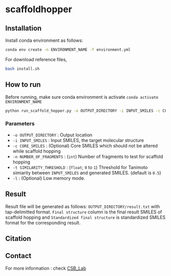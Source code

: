# scaffoldhopper

<!--<img src="./assets/graphical_abstract.png" width="450px"></img>-->

## Installation

Install conda environment as follows: 

```bash
conda env create -n ENVIRONMENT_NAME -f environment.yml
```

For download reference files,
```bash
bash install.sh
```


## How to run

Before running, make sure conda environment is activate `conda activate ENVIRONMENT_NAME`

```bash
python run_scaffold_hopper.py -o OUTPUT_DIRECTORY -i INPUT_SMILES -c CORE_SMILES -n NUMBER_OF_FRAGMENTS -t SIMILARITY_THRESHOLD
```

### Parameters

- `-o OUTPUT_DIRECTORY` : Output location
- `-i INPUT_SMILES` : Input SMILES, the target molecular structure
- `-c CORE_SMILES` : (Optional) Core SMILES which should not be altered while scaffold hopping
- `-n NUMBER_OF_FRAGMENTS` : (`int`) Number of fragments to test for scaffold hopping
- `-t SIMILARITY_THRESHOLD` : (`float`; `0` to `1`) Threshold for Tanimoto simiarity between `INPUT_SMILES` and generated SMILES. (default is `0.5`)
- `-l` : (Optional) Low memory mode.


## Result

Result file will be generated as follows: `OUTPUT_DIRECTORY/result.txt` with tap-delimitted format. `Final structure` column is the final result SMILES of scaffold hopping and `Standardized final structure` is standardized SMILES format for the corresponding result.


## Citation

<!--```bibtex
@article{,
  title    = "",
  author   = "",
  journal  = "",
  month    = "",
  year     =  2024
}
```
-->

## Contact

For more information : check [CSB_Lab](https://www.csb-lab.net/)

